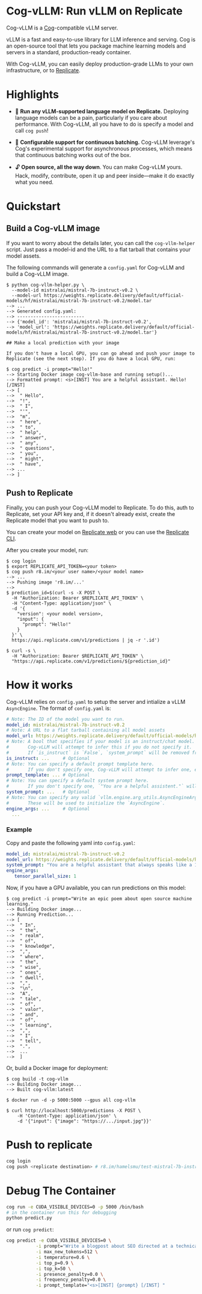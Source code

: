 # Cog-vLLM: Run vLLM on Replicate

Cog-vLLM is a [Cog](https://github.com/replicate/cog)-compatible vLLM server. 

vLLM is a fast and easy-to-use library for LLM inference and serving. Cog is an open-source tool that lets you package machine learning models and servers in a standard, production-ready container. 


With Cog-vLLM, you can easily deploy production-grade LLMs to your own infrastructure, or to [Replicate](https://replicate.com/).


# Highlights

* :rocket: **Run any vLLM-supported language model on Replicate.** Deploying language models can be a pain, particularly if you care about performance. With Cog-vLLM, all you have to do is specify a model and call `cog push`! 

* :trident: **Configurable support for continuous batching.** Cog-vLLM leverage's Cog's experimental support for asynchronous processes, which means that continuous batching works out of the box. 

* :unlock: **Open source, all the way down**. You can make Cog-vLLM yours. Hack, modify, contribute, open it up and peer inside—make it do exactly what you need.


# Quickstart

## Build a Cog-vLLM image
If you want to worry about the details later, you can call the `cog-vllm-helper` script. Just pass a model-id and the URL to a flat tarball that contains your model assets.

The following commands will generate a `config.yaml` for Cog-vLLM and build a Cog-vLLM image.

```console
$ python cog-vllm-helper.py \
  --model-id mistralai/mistral-7b-instruct-v0.2 \
  --model-url https://weights.replicate.delivery/default/official-models/hf/mistralai/mistral-7b-instruct-v0.2/model.tar
--> ...
--> Generated config.yaml:
--> -------------------------
--> {'model_id': 'mistralai/mistral-7b-instruct-v0.2',
--> 'model_url': 'https://weights.replicate.delivery/default/official-models/hf/mistralai/mistral-7b-instruct-v0.2/model.tar'}

## Make a local prediction with your image

If you don't have a local GPU, you can go ahead and push your image to Replicate (see the next step). If you do have a local GPU, run:

$ cog predict -i prompt="Hello!"
--> Starting Docker image cog-vllm-base and running setup()...
--> Formatted prompt: <s>[INST] You are a helpful assistant. Hello! [/INST]
--> [
-->  " Hello",
-->  "!",
-->  " I",
-->  "'",
-->  "m",
-->  " here",
-->  " to",
-->  " help",
-->  " answer",
-->  " any",
-->  " questions",
-->  " you",
-->  " might",
-->  " have",
--> ...
--> ]
```

## Push to Replicate

Finally, you can push your Cog-vLLM model to Replicate. To do this, auth to Replicate, set your API key and, if it doesn't already exist, create the Replicate model that you want to push to.

You can create your model on [Replicate web](https://replicate.com/create) or you can use the [Replicate CLI](https://github.com/replicate/cli). 

After you create your model, run:

```console
$ cog login
$ export REPLICATE_API_TOKEN=<your token>
$ cog push r8.im/<your user name>/<your model name>
--> ...
--> Pushing image 'r8.im/...'
-->
$ prediction_id=$(curl -s -X POST \
  -H "Authorization: Bearer $REPLICATE_API_TOKEN" \
  -H "Content-Type: application/json" \
  -d '{
    "version": <your model version>,
    "input": {
      "prompt": "Hello!"
    }
  }' \
  https://api.replicate.com/v1/predictions | jq -r '.id')

$ curl -s \
  -H "Authorization: Bearer $REPLICATE_API_TOKEN" \
  "https://api.replicate.com/v1/predictions/${prediction_id}"
```



# How it works

Cog-vLLM relies on `config.yaml` to setup the server and intialize a vLLM `AsyncEngine`. The format of `config.yaml` is:

```yaml
# Note: The ID of the model you want to run. 
model_id: mistralai/mistral-7b-instruct-v0.2
# Note: A URL to a flat tarball containing all model assets
model_url: https://weights.replicate.delivery/default/official-models/hf/mistralai/mistral-7b-instruct-v0.2/model.tar
# Note: A bool that specifies if your model is an instruct/chat model. 
#       Cog-vLLM will attempt to infer this if you do not specify it.
#       If `is_instruct` is `False`, `system_prompt` will be removed from your model schema.
is_instruct: ...     # Optional
# Note: You can specify a default prompt template here.
#       If you don't specify one, Cog-vLLM will attempt to infer one, e.g. see `./prompte_templates.py`
prompt_template: ... # Optional
# Note: You can specify a default system prompt here.
#       If you don't specify one, `"You are a helpful assistent."` will be used.
system_prompt: ...   # Optional
# Note: You can specify any valid `vllm.engine.arg_utils.AsyncEngineArgs` arguments. 
#       These will be used to initialize the `AsyncEngine`.
engine_args: ...     # Optional
  ...
```

### Example

Copy and paste the following yaml into `config.yaml`:

```yaml
model_id: mistralai/mistral-7b-instruct-v0.2
model_url: https://weights.replicate.delivery/default/official-models/hf/mistralai/mistral-7b-instruct-v0.2/model.tar
system_prompt: "You are a helpful assistant that always speaks like a 13th century Knight."
engine_args:
   tensor_parallel_size: 1
```

Now, if you have a GPU available, you can run predictions on this model:

```console
$ cog predict -i prompt="Write an epic poem about open source machine learning."
--> Building Docker image...
--> Running Prediction...
--> [
-->  " In",
-->  " the",
-->  " realm",
-->  " of",
-->  " knowledge",
-->  ",",
-->  " where",
-->  " the",
-->  " wise",
-->  " ones",
-->  " dwell",
-->  ",",
-->  "\n",
-->  "A",
-->  " tale",
-->  " of",
-->  " valor",
-->  " and",
-->  " of",
-->  " learning",
-->  ",",
-->  " I",
-->  " tell",
-->  ".",
-->  ...
-->  ]
```

Or, build a Docker image for deployment:

```console
$ cog build -t cog-vllm
--> Building Docker image...
--> Built cog-vllm:latest

$ docker run -d -p 5000:5000 --gpus all cog-vllm

$ curl http://localhost:5000/predictions -X POST \
    -H 'Content-Type: application/json' \
    -d '{"input": {"image": "https://.../input.jpg"}}'
```

# Push to replicate

```bash
cog login
cog push <replicate destination> # r8.im/hamelsmu/test-mistral-7b-instruct-v0.2
```


# Debug The Container

```bash
cog run -e CUDA_VISIBLE_DEVICES=0 -p 5000 /bin/bash
# in the container run this for debugging
python predict.py
```

or run `cog predict`:

```bash
cog predict -e CUDA_VISIBLE_DEVICES=0 \
           -i prompt="Write a blogpost about SEO directed at a technical audience" \
           -i max_new_tokens=512 \
           -i temperature=0.6 \
           -i top_p=0.9 \
           -i top_k=50 \
           -i presence_penalty=0.0 \
           -i frequency_penalty=0.0 \
           -i prompt_template="<s>[INST] {prompt} [/INST] "
```
